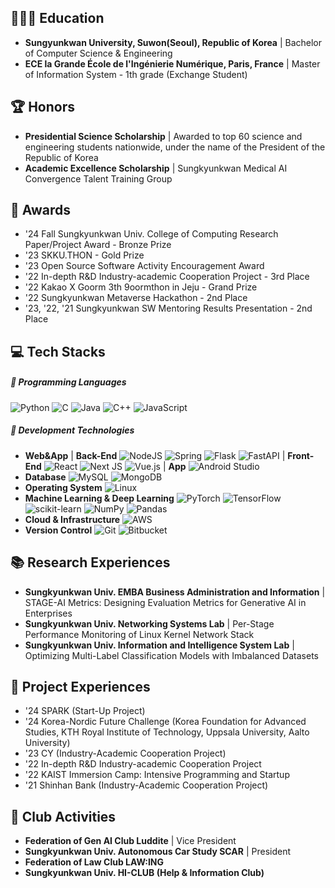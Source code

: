
## 👩🏻‍🎓 Education
- **Sungyunkwan University, Suwon(Seoul), Republic of Korea**
| Bachelor of Computer Science & Engineering
- **ECE la Grande École de l'Ingénierie Numérique, Paris, France**
| Master of Information System - 1th grade (Exchange Student)

## 🏆 Honors
- **Presidential Science Scholarship**
| Awarded to top 60 science and engineering students nationwide, under the name of the President of the Republic of Korea
- **Academic Excellence Scholarship**
| Sungkyunkwan Medical AI Convergence Talent Training Group

## 🏅 Awards
- '24 Fall Sungkyunkwan Univ. College of Computing Research Paper/Project Award - Bronze Prize
- '23 SKKU.THON - Gold Prize
- '23 Open Source Software Activity Encouragement Award
- '22 In-depth R&D Industry-academic Cooperation Project - 3rd Place
- '22 Kakao X Goorm 3th 9oormthon in Jeju - Grand Prize
- '22 Sungkyunkwan Metaverse Hackathon - 2nd Place
- '23, '22, '21 Sungkyunkwan SW Mentoring Results Presentation - 2nd Place

## 💻 Tech Stacks
##### 📌 Programming Languages
 ![Python](https://img.shields.io/badge/python-3670A0?style=for-the-badge&logo=python&logoColor=ffdd54) ![C](https://img.shields.io/badge/c-%2300599C.svg?style=for-the-badge&logo=c&logoColor=white) ![Java](https://img.shields.io/badge/java-%23ED8B00.svg?style=for-the-badge&logo=openjdk&logoColor=white) ![C++](https://img.shields.io/badge/c++-%2300599C.svg?style=for-the-badge&logo=c%2B%2B&logoColor=white) ![JavaScript](https://img.shields.io/badge/javascript-%23323330.svg?style=for-the-badge&logo=javascript&logoColor=%23F7DF1E)
##### 📌 Development Technologies
- **Web&App**
| **Back-End**
 ![NodeJS](https://img.shields.io/badge/node.js-6DA55F?style=for-the-badge&logo=node.js&logoColor=white) ![Spring](https://img.shields.io/badge/spring-%236DB33F.svg?style=for-the-badge&logo=spring&logoColor=white) ![Flask](https://img.shields.io/badge/flask-%23000.svg?style=for-the-badge&logo=flask&logoColor=white) ![FastAPI](https://img.shields.io/badge/FastAPI-005571?style=for-the-badge&logo=fastapi)
| **Front-End**
 ![React](https://img.shields.io/badge/react-%2320232a.svg?style=for-the-badge&logo=react&logoColor=%2361DAFB) ![Next JS](https://img.shields.io/badge/Next-black?style=for-the-badge&logo=next.js&logoColor=white) ![Vue.js](https://img.shields.io/badge/vuejs-%2335495e.svg?style=for-the-badge&logo=vuedotjs&logoColor=%234FC08D)
| **App**
![Android Studio](https://img.shields.io/badge/android%20studio-346ac1?style=for-the-badge&logo=android%20studio&logoColor=white)
- **Database**
 ![MySQL](https://img.shields.io/badge/mysql-4479A1.svg?style=for-the-badge&logo=mysql&logoColor=white) ![MongoDB](https://img.shields.io/badge/MongoDB-%234ea94b.svg?style=for-the-badge&logo=mongodb&logoColor=white)
- **Operating System**
 ![Linux](https://img.shields.io/badge/Linux-FCC624?style=for-the-badge&logo=linux&logoColor=black)
- **Machine Learning & Deep Learning**
 ![PyTorch](https://img.shields.io/badge/PyTorch-%23EE4C2C.svg?style=for-the-badge&logo=PyTorch&logoColor=white) ![TensorFlow](https://img.shields.io/badge/TensorFlow-%23FF6F00.svg?style=for-the-badge&logo=TensorFlow&logoColor=white) ![scikit-learn](https://img.shields.io/badge/scikit--learn-%23F7931E.svg?style=for-the-badge&logo=scikit-learn&logoColor=white) ![NumPy](https://img.shields.io/badge/numpy-%23013243.svg?style=for-the-badge&logo=numpy&logoColor=white) ![Pandas](https://img.shields.io/badge/pandas-%23150458.svg?style=for-the-badge&logo=pandas&logoColor=white)
- **Cloud & Infrastructure**
 ![AWS](https://img.shields.io/badge/AWS-%23FF9900.svg?style=for-the-badge&logo=amazon-aws&logoColor=white)
- **Version Control**
 ![Git](https://img.shields.io/badge/git-%23F05033.svg?style=for-the-badge&logo=git&logoColor=white) ![Bitbucket](https://img.shields.io/badge/bitbucket-%230047B3.svg?style=for-the-badge&logo=bitbucket&logoColor=white)

## 📚 Research Experiences
- **Sungkyunkwan Univ. EMBA Business Administration and Information**
| STAGE-AI Metrics: Designing Evaluation Metrics for Generative AI in Enterprises
- **Sungkyunkwan Univ. Networking Systems Lab**
| Per-Stage Performance Monitoring of Linux Kernel Network Stack
- **Sungkyunkwan Univ. Information and Intelligence System Lab**
| Optimizing Multi-Label Classification Models with Imbalanced Datasets

## 🧳 Project Experiences
- '24 SPARK (Start-Up Project)
- '24 Korea-Nordic Future Challenge (Korea Foundation for Advanced Studies, KTH Royal Institute of Technology, Uppsala University, Aalto University)
- '23 CY (Industry-Academic Cooperation Project)
- '22 In-depth R&D Industry-academic Cooperation Project
- '22 KAIST Immersion Camp: Intensive Programming and Startup
- '21 Shinhan Bank (Industry-Academic Cooperation Project)

## 👥 Club Activities
- **Federation of Gen AI Club Luddite**
| Vice President
- **Sungkyunkwan Univ. Autonomous Car Study SCAR**
| President
- **Federation of Law Club LAW:ING**
- **Sungkyunkwan Univ. HI-CLUB (Help & Information Club)**
